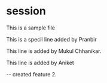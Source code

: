 # session
This is a sample file

This is a specil line added by Pranbir

This line is added by Mukul Chhanikar.

This line is added by Aniket

-- created feature 2.